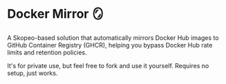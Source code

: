# Docker Mirror 🪞

A Skopeo-based solution that automatically mirrors Docker Hub images to GitHub Container Registry (GHCR), helping you bypass Docker Hub rate limits and retention policies.

It's for private use, but feel free to fork and use it yourself. Requires no setup, just works.
